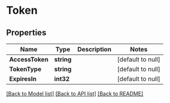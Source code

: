 # Token

## Properties
Name | Type | Description | Notes
------------ | ------------- | ------------- | -------------
**AccessToken** | **string** |  | [default to null]
**TokenType** | **string** |  | [default to null]
**ExpiresIn** | **int32** |  | [default to null]

[[Back to Model list]](../README.md#documentation-for-models) [[Back to API list]](../README.md#documentation-for-api-endpoints) [[Back to README]](../README.md)

